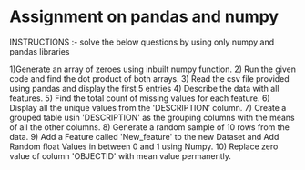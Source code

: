 # Assignment on pandas and numpy

INSTRUCTIONS :- solve the below questions by using only numpy and pandas libraries

1)Generate an array of zeroes using inbuilt numpy function.
2) Run the given code and find the dot product of both arrays.
3) Read the csv file provided using pandas and display the first 5 entries
4) Describe the data with all features.
5) Find the total count of missing values for each feature.
6) Display all the unique values from the 'DESCRIPTION’ column.
7) Create a grouped table usin 'DESCRIPTION' as the grouping columns with the means of all the other columns.
8) Generate a random sample of 10 rows from the data.
9) Add a Feature called 'New_feature' to the new Dataset and Add Random float Values in between 0 and 1 using Numpy.
10) Replace zero value of column 'OBJECTID' with mean value permanently.
